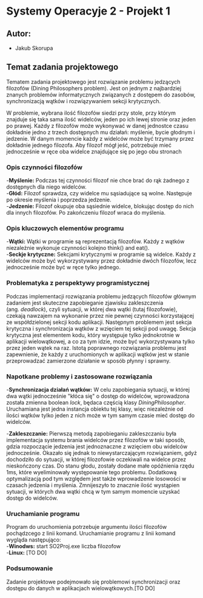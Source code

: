 # Systemy Operacyje 2 - Projekt 1

## Autor:
- Jakub Skorupa

## Temat zadania projektowego

Tematem zadania projektowego jest rozwiązanie problemu jedzących filozofów (Dining Philosophers problem).
Jest on jednym z najbardziej znanych problemów informatycznych związanych z dostępem do zasobów, synchronizacją wątków i rozwiązywaniem sekcji krytycznych.  

W problemie, wybrana ilość filozofów siedzi przy stole, przy którym znajduje się taka sama ilość widelców, jeden po ich lewej stronie oraz jeden po prawej.
Każdy z filozofów może wykonywać w danej jednostce czasu dokładnie jedno z trzech dostępnych mu działań: myślenie, bycie głodnym i jedzenie. W danym momencie
każdy z widelców może być trzymany przez dokładnie jednego filozofa. Aby filozof mógł jeść, potrzebuje mieć jednocześnie w ręce oba widelce znajdujące się po jego obu stronach

### Opis czynności filozofów  
  -**Myślenie:**  Podczas tej czynności filozof nie chce brać do rąk żadnego z dostępnych dla niego widelców.  
  -**Głód:** Filozof sprawdza, czy widelce mu sąsiadujące są wolne. Następuje po okresie myślenia i poprzedza jedzenie.  
  -**Jedzenie:** Filozof okupuje oba sąsiednie widelce, blokując dostęp do nich dla innych filozofów. Po zakończeniu filozof wraca do myślenia.  


### Opis kluczowych elementów programu
  -**Wątki:** Wątki w programie są reprezentacją filozofów. Każdy z wątków niezależnie wykonuje czynności kolejno think() and eat().  
  -**Seckje krytyczne:** Sekcjami krytycznymi w programie są widelce. Każdy z widelców może być wykorzystywany przez dokładnie dwóch filozofów, lecz jednocześnie może być w ręce tylko jednego.   

### Problematyka z perspektywy programistycznej  
Podczas implementacji rozwiązania problemu jedzących filozofów głównym zadaniem jest skuteczne zapobieganie zjawisku zakleszczenia   
(ang. *deadlock*), czyli sytuacji, w której dwa wątki (tutaj filozofowie), czekają nawzajem na wykonanie przez nie pewnej czynności korzystającej ze współdzielonej sekcji kodu aplikacji. 
Następnym problemem jest sekcja krytyczna i synchronizacja wątków z wzięciem tej sekcji pod uwagę. Sekcja krytyczna jest elementem kodu, który występuje tylko jednokrotnie w aplikacji wielowątkowej, 
a co za tym idzie, może być wykorzystywana tylko przez jeden wątek na raz. Istotą poprawnego rozwiązania problemu jest zapewnienie, że każdy z uruchomionych w aplikacji wątków jest w stanie przeprowadzać zamierzone działanie
w sposób płynny i sprawny.

### Napotkane problemy i zastosowane rozwiązania
  -**Synchronizacja działań wątków:** W celu zapobiegania sytuacji, w której dwa wątki jednocześnie "kłóca się" o dostęp do widelców, wprowadzona została zmienna boolean *lock*, będaca częścią klasy *DiningPhilosopher*. 
  Uruchamiana jest jedna instancja obiektu tej klasy, więc niezależnie od ilości wątków tylko jeden z nich może w tym samym czasie mieć dostęp do widelców.   
    
  -**Zakleszczanie:** Pierwszą metodą zapobieganiu zakleszczaniu była implementacja systemu brania widelców przez filozofów w taki sposób, gdzia rozpoczącie jedzenia jest jednoznaczne z wzięciem obu widelców jednocześnie.
  Okazało się jednak to niewystarczającym rozwiązaniem, gdyż dochodziło do sytuacji, w której filozofowie oczekiwali na widelce przez nieskończony czas. Do stanu głodu, zostały dodane małe opóźnienia rzędu 1ms, które wyeliminowały występowanie tego problemu.
  Dodatkową optymalizacją pod tym względem jest także wprowadzenie losowości w czasach jedzenia i myślenia. Zmnijeszyło to znacznie ilość wystąpien sytuacji, w których dwa wątki chcą w tym samym momencie uzyskać dostęp do widelców.  

    
### Uruchamianie programu
  Program do uruchomienia potrzebuje argumentu ilości filozofów pochądzcego z linii komand. Uruchamianie programu z linii komand wygląda następująco:  
  -**Winodws:** start SO2Proj.exe liczba filozofow  
  -**Linux:**  [TO DO]
  
### Podsumowanie
  Zadanie projektowe podejmowało się problemowi synchronizacji oraz dostępu do danych w aplikacjach wielowątkowych.[TO DO]


